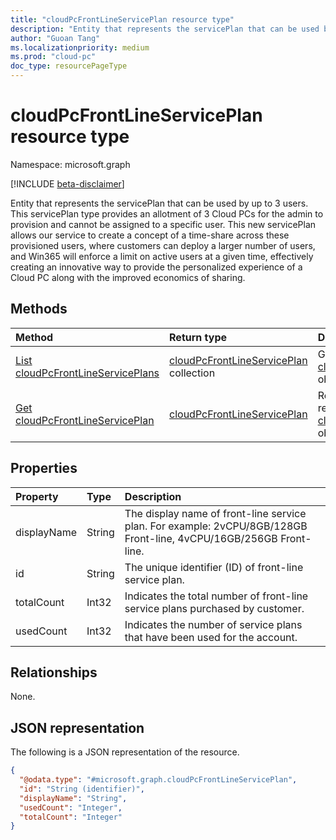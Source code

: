 ```yaml
---
title: "cloudPcFrontLineServicePlan resource type"
description: "Entity that represents the servicePlan that can be used by up to 3 users. This servicePlan type provides an allotment of 3 Cloud PCs for the admin to provision and cannot be assigned to a specific user. This new servicePlan allows our service to create a concept of a time-share across these provisioned users, where customers can deploy a larger number of users, and Win365 will enforce a limit on active users at a given time, effectively creating an innovative way to provide the personalized experience of a Cloud PC along with the improved economics of sharing."
author: "Guoan Tang"
ms.localizationpriority: medium
ms.prod: "cloud-pc"
doc_type: resourcePageType
---
```


# cloudPcFrontLineServicePlan resource type

Namespace: microsoft.graph

[!INCLUDE [beta-disclaimer](../../includes/beta-disclaimer.md)]

Entity that represents the servicePlan that can be used by up to 3 users. This servicePlan type provides an allotment of 3 Cloud PCs for the admin to provision and cannot be assigned to a specific user. This new servicePlan allows our service to create a concept of a time-share across these provisioned users, where customers can deploy a larger number of users, and Win365 will enforce a limit on active users at a given time, effectively creating an innovative way to provide the personalized experience of a Cloud PC along with the improved economics of sharing.

## Methods
|Method|Return type|Description|
|:---|:---|:---|
|[List cloudPcFrontLineServicePlans](../api/virtualendpoint-list-frontlineserviceplans.md)|[cloudPcFrontLineServicePlan](../resources/cloudpcfrontlineserviceplan.md) collection|Get a list of the [cloudPcFrontLineServicePlan](../resources/cloudpcfrontlineserviceplan.md) objects and their properties.|
|[Get cloudPcFrontLineServicePlan](../api/cloudpcfrontlineserviceplan-get.md)|[cloudPcFrontLineServicePlan](../resources/cloudpcfrontlineserviceplan.md)|Read the properties and relationships of a [cloudPcFrontLineServicePlan](../resources/cloudpcfrontlineserviceplan.md) object.|

## Properties
|Property|Type|Description|
|:---|:---|:---|
|displayName|String|The display name of front-line service plan. For example: 2vCPU/8GB/128GB Front-line, 4vCPU/16GB/256GB Front-line.|
|id|String|The unique identifier (ID) of front-line service plan.|
|totalCount|Int32|Indicates the total number of front-line service plans purchased by customer.|
|usedCount|Int32|Indicates the number of service plans that have been used for the account.|

## Relationships
None.

## JSON representation
The following is a JSON representation of the resource.
<!-- {
  "blockType": "resource",
  "keyProperty": "id",
  "@odata.type": "microsoft.graph.cloudPcFrontLineServicePlan",
  "openType": false
}
-->
``` json
{
  "@odata.type": "#microsoft.graph.cloudPcFrontLineServicePlan",
  "id": "String (identifier)",
  "displayName": "String",
  "usedCount": "Integer",
  "totalCount": "Integer"
}
```


